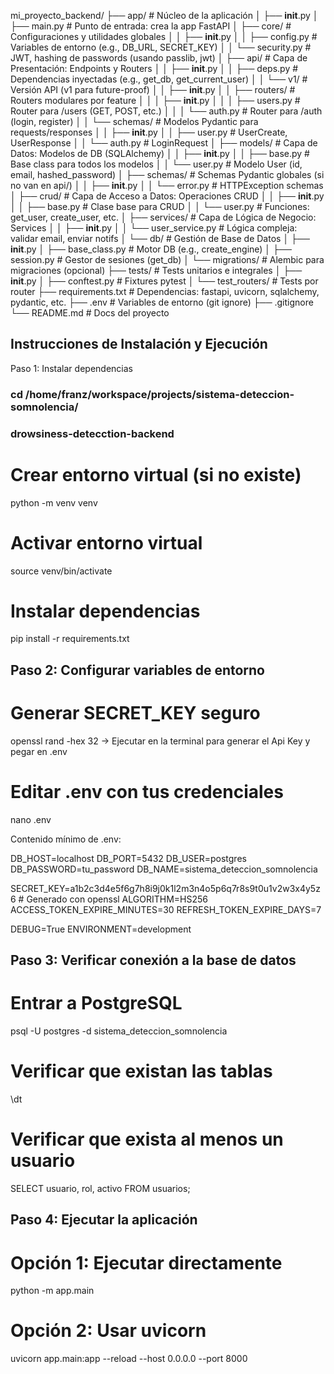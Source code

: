 mi_proyecto_backend/
├── app/                          # Núcleo de la aplicación
│   ├── __init__.py
│   ├── main.py                   # Punto de entrada: crea la app FastAPI
│   ├── core/                     # Configuraciones y utilidades globales
│   │   ├── __init__.py
│   │   ├── config.py             # Variables de entorno (e.g., DB_URL, SECRET_KEY)
│   │   └── security.py           # JWT, hashing de passwords (usando passlib, jwt)
│   ├── api/                      # Capa de Presentación: Endpoints y Routers
│   │   ├── __init__.py
│   │   ├── deps.py               # Dependencias inyectadas (e.g., get_db, get_current_user)
│   │   └── v1/                   # Versión API (v1 para future-proof)
│   │       ├── __init__.py
│   │       ├── routers/          # Routers modulares por feature
│   │       │   ├── __init__.py
│   │       │   ├── users.py      # Router para /users (GET, POST, etc.)
│   │       │   └── auth.py       # Router para /auth (login, register)
│   │       └── schemas/          # Modelos Pydantic para requests/responses
│   │           ├── __init__.py
│   │           ├── user.py       # UserCreate, UserResponse
│   │           └── auth.py       # LoginRequest
│   ├── models/                   # Capa de Datos: Modelos de DB (SQLAlchemy)
│   │   ├── __init__.py
│   │   ├── base.py               # Base class para todos los modelos
│   │   └── user.py               # Modelo User (id, email, hashed_password)
│   ├── schemas/                  # Schemas Pydantic globales (si no van en api/)
│   │   ├── __init__.py
│   │   └── error.py              # HTTPException schemas
│   ├── crud/                     # Capa de Acceso a Datos: Operaciones CRUD
│   │   ├── __init__.py
│   │   ├── base.py               # Clase base para CRUD
│   │   └── user.py               # Funciones: get_user, create_user, etc.
│   ├── services/                 # Capa de Lógica de Negocio: Services
│   │   ├── __init__.py
│   │   └── user_service.py       # Lógica compleja: validar email, enviar notifs
│   └── db/                       # Gestión de Base de Datos
│       ├── __init__.py
│       ├── base_class.py         # Motor DB (e.g., create_engine)
│       ├── session.py            # Gestor de sesiones (get_db)
│       └── migrations/           # Alembic para migraciones (opcional)
├── tests/                        # Tests unitarios e integrales
│   ├── __init__.py
│   ├── conftest.py               # Fixtures pytest
│   └── test_routers/             # Tests por router
├── requirements.txt              # Dependencias: fastapi, uvicorn, sqlalchemy, pydantic, etc.
├── .env                          # Variables de entorno (git ignore)
├── .gitignore
└── README.md                     # Docs del proyecto

## Instrucciones de Instalación y Ejecución
Paso 1: Instalar dependencias

### cd /home/franz/workspace/projects/sistema-deteccion-somnolencia/
### drowsiness-detecction-backend

# Crear entorno virtual (si no existe)
python -m venv venv

# Activar entorno virtual
source venv/bin/activate

# Instalar dependencias
pip install -r requirements.txt

## Paso 2: Configurar variables de entorno

# Generar SECRET_KEY seguro
openssl rand -hex 32   -> Ejecutar en la terminal para generar el Api Key y pegar en .env

# Editar .env con tus credenciales
nano .env

Contenido mínimo de .env:

DB_HOST=localhost
DB_PORT=5432
DB_USER=postgres
DB_PASSWORD=tu_password
DB_NAME=sistema_deteccion_somnolencia

SECRET_KEY=a1b2c3d4e5f6g7h8i9j0k1l2m3n4o5p6q7r8s9t0u1v2w3x4y5z6  # Generado con openssl
ALGORITHM=HS256
ACCESS_TOKEN_EXPIRE_MINUTES=30
REFRESH_TOKEN_EXPIRE_DAYS=7

DEBUG=True
ENVIRONMENT=development

## Paso 3: Verificar conexión a la base de datos
# Entrar a PostgreSQL
psql -U postgres -d sistema_deteccion_somnolencia

# Verificar que existan las tablas
\dt

# Verificar que exista al menos un usuario
SELECT usuario, rol, activo FROM usuarios;

## Paso 4: Ejecutar la aplicación
# Opción 1: Ejecutar directamente
python -m app.main

# Opción 2: Usar uvicorn
uvicorn app.main:app --reload --host 0.0.0.0 --port 8000